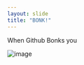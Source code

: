 ```yaml
---
layout: slide
title: "BONK!"
---
```

When Github Bonks you


![image](https://user-images.githubusercontent.com/62943847/150461401-564f066d-49b0-4b73-8700-7a30bc839823.png)

